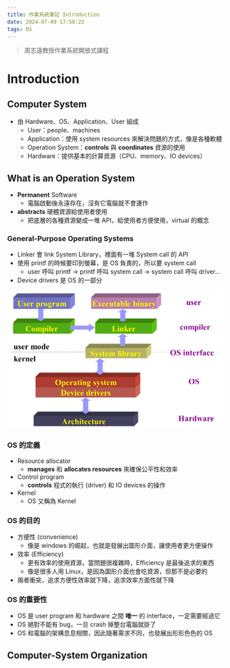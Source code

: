 ```yaml
---
title: 作業系統筆記 Introduction
date: 2024-07-09 17:50:22
tags: OS
---
```


> 周志遠教授作業系統開放式課程

# Introduction

## Computer System
- 由 Hardware、OS、Application、User 組成
  - User：people、machines
  - Application：使用 system resources 來解決問題的方式，像是各種軟體
  - Operation System：**controls** 與 **coordinates** 資源的使用
  - Hardware：提供基本的計算資源（CPU、memory、IO devices）

## What is an Operation System
- **Permanent** Software
  - 電腦啟動後永遠存在，沒有它電腦就不會運作
- **abstracts** 硬體資源給使用者使用
  - 把底層的各種資源變成一堆 API，給使用者方便使用，virtual 的概念

### General-Purpose Operating Systems
- Linker 會 link System Library，裡面有一堆 System call 的 API
- 使用 printf 的時候要印到螢幕，是 OS 負責的，所以要 system call
  - user 呼叫 printf -> printf 呼叫 system call -> system call 呼叫 driver...
- Device drivers 是 OS 的一部分
  
![General-Purpose Operating Systems](./images/os-1/GeneralPurposeOperatingSystems.png)

### OS 的定義
- Resource allocator
  - **manages** 和 **allocates resources** 來確保公平性和效率
- Control program
  - **controls** 程式的執行 (driver) 和 IO devices 的操作
- Kernel
  - OS 又稱為 Kernel

### OS 的目的
- 方便性 (convenience)
  - 像是 windows 的崛起，也就是發展出圖形介面，讓使用者更方便操作
- 效率 (Efficiency)
  - 更有效率的使用資源，當問題很複雜時，Efficiency 是最後追求的東西
  - 像是很多人用 Linux，是因為圖形介面也會吃資源，但那不是必要的
- 兩者衝突，追求方便性效率就下降，追求效率方面性就下降

### OS 的重要性
- OS 是 user program 和 hardware 之間 **唯一** 的 interface，一定需要經過它
- OS 絕對不能有 bug，一旦 crash 掉整台電腦就掛了
- OS 和電腦的架構息息相關，因此隨著需求不同，也發展出形形色色的 OS

## Computer-System Organization